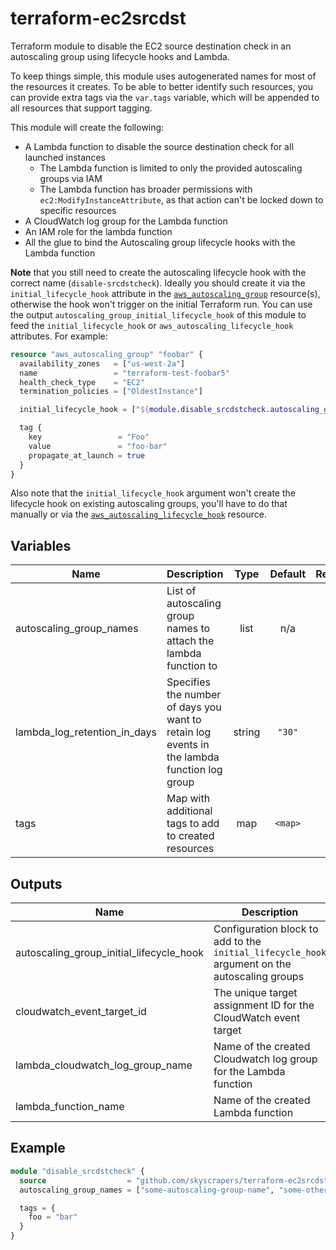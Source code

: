 # terraform-ec2srcdst

Terraform module to disable the EC2 source destination check in an autoscaling group using lifecycle hooks and Lambda.

To keep things simple, this module uses autogenerated names for most of the resources it creates. To be able to better identify such resources, you can provide extra tags via the `var.tags` variable, which will be appended to all resources that support tagging.

This module will create the following:

- A Lambda function to disable the source destination check for all launched instances
  - The Lambda function is limited to only the provided autoscaling groups via IAM
  - The Lambda function has broader permissions with `ec2:ModifyInstanceAttribute`, as that action can't be locked down to specific resources
- A CloudWatch log group for the Lambda function
- An IAM role for the lambda function
- All the glue to bind the Autoscaling group lifecycle hooks with the Lambda function

**Note** that you still need to create the autoscaling lifecycle hook with the correct name (`disable-srcdstcheck`). Ideally you should create it via the `initial_lifecycle_hook` attribute in the [`aws_autoscaling_group`](https://www.terraform.io/docs/providers/aws/r/autoscaling_group.html) resource(s), otherwise the hook won't trigger on the initial Terraform run. You can use the output `autoscaling_group_initial_lifecycle_hook` of this module to feed the `initial_lifecycle_hook` or `aws_autoscaling_lifecycle_hook` attributes. For example:

```tf
resource "aws_autoscaling_group" "foobar" {
  availability_zones   = ["us-west-2a"]
  name                 = "terraform-test-foobar5"
  health_check_type    = "EC2"
  termination_policies = ["OldestInstance"]

  initial_lifecycle_hook = ["${module.disable_srcdstcheck.autoscaling_group_initial_lifecycle_hook}"]

  tag {
    key                 = "Foo"
    value               = "foo-bar"
    propagate_at_launch = true
  }
}
```

Also note that the `initial_lifecycle_hook` argument won't create the lifecycle hook on existing autoscaling groups, you'll have to do that manually or via the [`aws_autoscaling_lifecycle_hook`](https://www.terraform.io/docs/providers/aws/r/autoscaling_lifecycle_hooks.html) resource.

## Variables

| Name | Description | Type | Default | Required |
|------|-------------|:----:|:-----:|:-----:|
| autoscaling\_group\_names | List of autoscaling group names to attach the lambda function to | list | n/a | yes |
| lambda\_log\_retention\_in\_days | Specifies the number of days you want to retain log events in the lambda function log group | string | `"30"` | no |
| tags | Map with additional tags to add to created resources | map | `<map>` | no |

## Outputs

| Name | Description |
|------|-------------|
| autoscaling\_group\_initial\_lifecycle\_hook | Configuration block to add to the `initial_lifecycle_hook` argument on the autoscaling groups |
| cloudwatch\_event\_target\_id | The unique target assignment ID for the CloudWatch event target |
| lambda\_cloudwatch\_log\_group\_name | Name of the created Cloudwatch log group for the Lambda function |
| lambda\_function\_name | Name of the created Lambda function |

## Example

```tf
module "disable_srcdstcheck" {
  source                  = "github.com/skyscrapers/terraform-ec2srcdst"
  autoscaling_group_names = ["some-autoscaling-group-name", "some-other-autoscaling-group-name"]

  tags = {
    foo = "bar"
  }
}
```
